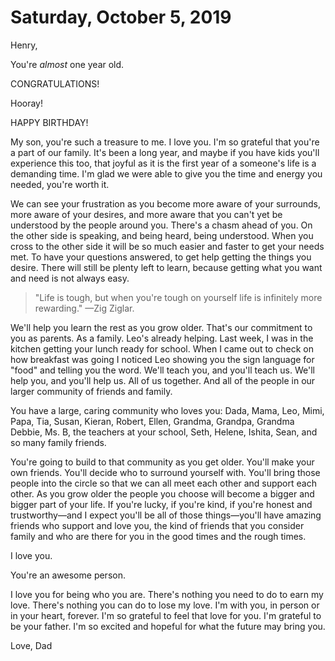 # Saturday, October 5, 2019

Henry, 

You're _almost_ one year old. 

CONGRATULATIONS! 

Hooray! 

HAPPY BIRTHDAY! 

My son, you're such a treasure to me. I love you. I'm so grateful that you're a part of our family. It's been a long year, and maybe if you have kids you'll experience this too, that joyful as it is the first year of a someone's life is a demanding time. I'm glad we were able to give you the time and energy you needed, you're worth it.

We can see your frustration as you become more aware of your surrounds, more aware of your desires, and more aware that you can't yet be understood by the people around you. There's a chasm ahead of you. On the other side is speaking, and being heard, being understood. When you cross to the other side it will be so much easier and faster to get your needs met. To have your questions answered, to get help getting the things you desire. There will still be plenty left to learn, because getting what you want and need is not always easy.

> "Life is tough, but when you're tough on yourself life is infinitely more rewarding." —Zig Ziglar.

We'll help you learn the rest as you grow older. That's our commitment to you as parents. As a family. Leo's already helping. Last week, I was in the kitchen getting your lunch ready for school. When I came out to check on how breakfast was going I noticed Leo showing you the sign language for "food" and telling you the word. We'll teach you, and you'll teach us. We'll help you, and you'll help us. All of us together. And all of the people in our larger community of friends and family. 

You have a large, caring community who loves you: Dada, Mama, Leo, Mimi, Papa, Tia, Susan, Kieran, Robert, Ellen, Grandma, Grandpa, Grandma Debbie, Ms. B, the teachers at your school, Seth, Helene, Ishita, Sean, and so many family friends. 

You're going to build to that community as you get older. You'll make your own friends. You'll decide who to surround yourself with. You'll bring those people into the circle so that we can all meet each other and support each other. As you grow older the people you choose will become a bigger and bigger part of your life. If you're lucky, if you're kind, if you're honest and trustworthy—and I expect you'll be all of those things—you'll have amazing friends who support and love you, the kind of friends that you consider family and who are there for you in the good times and the rough times. 

I love you. 

You're an awesome person.

I love you for being who you are. There's nothing you need to do to earn my love. There's nothing you can do to lose my love. I'm with you, in person or in your heart, forever. I'm so grateful to feel that love for you. I'm grateful to be your father. I'm so excited and hopeful for what the future may bring you. 

Love, 
Dad